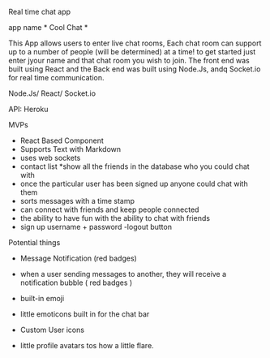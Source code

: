 Real time chat app

 app name * Cool Chat *

This App allows users to enter live chat rooms, Each chat room can support up to a number of people (will be determined) at a time! to get started just enter jyour name and that chat room you wish to join. The front end was built using React and the Back end 
was built using Node.Js, andq Socket.io for real time communication.

Node.Js/ React/ Socket.io

API: Heroku



MVPs
- React Based Component
- Supports Text with Markdown 
- uses web sockets
- contact list
*show all the friends in the database who you could chat with
 - once the particular user has been signed up anyone could chat with them
 - sorts messages with a time stamp 
- can connect with friends and keep people connected
- the ability to have fun with the ability to chat with friends 
 - sign up username + password
 -logout button


Potential things
* Message Notification (red badges)
 - when a user sending messages to another, they will receive a notification bubble ( red badges )

* built-in emoji
- little emoticons built in for the chat bar

* Custom User icons
- little profile avatars tos how a little flare.